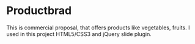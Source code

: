 # Productbrad
This is commercial proposal, that offers products like vegetables, fruits. I used in this project HTML5/CSS3 and jQuery slide plugin.
